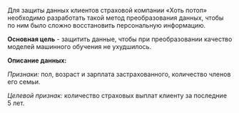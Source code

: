 Для защиты данных клиентов страховой компании «Хоть потоп» необходимо разработать такой метод преобразования данных, чтобы по ним было сложно восстановить персональную информацию.

**Основная цель** - защитить данные, чтобы при преобразовании качество моделей машинного обучения не ухудшилось.

**Описание данных:**

*Признаки:* пол, возраст и зарплата застрахованного, количество членов его семьи.

*Целевой признак:* количество страховых выплат клиенту за последние 5 лет.
